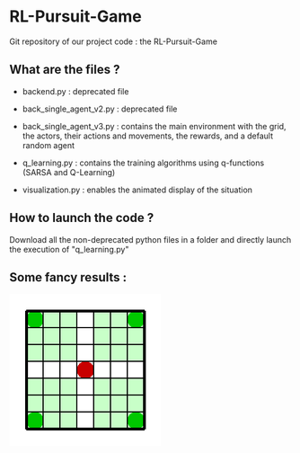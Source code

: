 # RL-Pursuit-Game

Git repository of our project code : the RL-Pursuit-Game

##  What are the files ?

- backend.py : deprecated file

- back\_single\_agent_v2.py : deprecated file

- back\_single\_agent_v3.py : contains the main environment with the grid, the actors, their actions and movements, the rewards, and a default random agent

- q_learning.py : contains the training algorithms using q-functions (SARSA and Q-Learning)

- visualization.py : enables the animated display of the situation

## How to launch the code ?

Download all the non-deprecated python files in a folder and directly launch the execution of "q_learning.py"

## Some fancy results :

![](perfect_one.gif)



